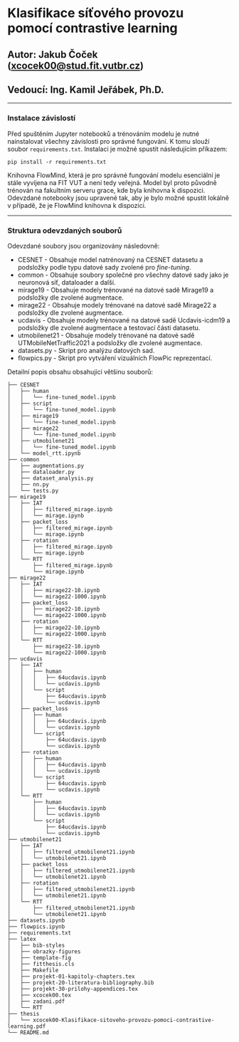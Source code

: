 # Klasifikace síťového provozu pomocí contrastive learning
## Autor: Jakub Čoček (xcocek00@stud.fit.vutbr.cz)
## Vedoucí: Ing. Kamil Jeřábek, Ph.D.

---
### Instalace závislostí

Před spuštěním Jupyter notebooků a trénováním modelu je nutné nainstalovat všechny závislosti pro správné fungování. K tomu slouží soubor ```requirements.txt```. Instalaci je možné spustit následujícím příkazem:
```
pip install -r requirements.txt
```

Knihovna FlowMind, která je pro správné fungování modelu esenciální je stále vyvíjena na FIT VUT a není tedy veřejná. Model byl proto původně trénován na fakultním serveru grace, kde byla knihovna k dispozici. Odevzdané notebooky jsou upravené tak, aby je bylo možné spustit lokálně v případě, že je FlowMind knihovna k dispozici.

---

### Struktura odevzdaných souborů

Odevzdané soubory jsou organizovány následovně:
- CESNET - Obsahuje model natrénovaný na CESNET datasetu a podsložky podle typu datové sady zvolené pro *fine-tuning*.
- common - Obsahuje soubory společné pro všechny datové sady jako je neuronová síť, dataloader a další.
- mirage19 - Obsahuje modely trénované na datové sadě Mirage19 a podsložky dle zvolené augmentace.
- mirage22 - Obsahuje modely trénované na datové sadě Mirage22 a podsložky dle zvolené augmentace.
- ucdavis - Obsahuje modely trénované na datové sadě Ucdavis-icdm19 a podsložky dle zvolené augmentace a testovací části datasetu.
- utmobilenet21 - Obsahuje modely trénované na datové sadě UTMobileNetTraffic2021 a podsložky dle zvolené augmentace.
- datasets.py - Skript pro analýzu datových sad.
- flowpics.py - Skript pro vytváření vizuálních FlowPic reprezentací.

Detailní popis obsahu obsahující většinu souborů:
```
├── CESNET
│   ├── human
│   │   └── fine-tuned_model.ipynb
│   ├── script
│   │   └── fine-tuned_model.ipynb
│   ├── mirage19
│   │   └── fine-tuned_model.ipynb
│   ├── mirage22
│   │   └── fine-tuned_model.ipynb
│   ├── utmobilenet21
│   │   └── fine-tuned_model.ipynb
│   └── model_rtt.ipynb
├── common
│   ├── augmentations.py
│   ├── dataloader.py
│   ├── dataset_analysis.py
│   ├── nn.py
│   └── tests.py
├── mirage19
│   ├── IAT
│   │   ├── filtered_mirage.ipynb
│   │   └── mirage.ipynb
│   ├── packet_loss
│   │   ├── filtered_mirage.ipynb
│   │   └── mirage.ipynb
│   ├── rotation
│   │   ├── filtered_mirage.ipynb
│   │   └── mirage.ipynb
│   └── RTT
│       ├── filtered_mirage.ipynb
│       └── mirage.ipynb
├── mirage22
│   ├── IAT
│   │   ├── mirage22-10.ipynb
│   │   └── mirage22-1000.ipynb
│   ├── packet_loss
│   │   ├── mirage22-10.ipynb
│   │   └── mirage22-1000.ipynb
│   ├── rotation
│   │   ├── mirage22-10.ipynb
│   │   └── mirage22-1000.ipynb
│   └── RTT
│       ├── mirage22-10.ipynb
│       └── mirage22-1000.ipynb
├── ucdavis
│   ├── IAT
│   │   ├── human
│   │   │   ├── 64ucdavis.ipynb
│   │   │   └── ucdavis.ipynb
│   │   └── script
│   │       ├── 64ucdavis.ipynb
│   │       └── ucdavis.ipynb
│   ├── packet_loss
│   │   ├── human
│   │   │   ├── 64ucdavis.ipynb
│   │   │   └── ucdavis.ipynb
│   │   └── script
│   │       ├── 64ucdavis.ipynb
│   │       └── ucdavis.ipynb
│   ├── rotation
│   │   ├── human
│   │   │   ├── 64ucdavis.ipynb
│   │   │   └── ucdavis.ipynb
│   │   └── script
│   │       ├── 64ucdavis.ipynb
│   │       └── ucdavis.ipynb
│   └── RTT
│       ├── human
│       │   ├── 64ucdavis.ipynb
│       │   └── ucdavis.ipynb
│       └── script
│           ├── 64ucdavis.ipynb
│           └── ucdavis.ipynb
├── utmobilenet21
│   ├── IAT
│   │   ├── filtered_utmobilenet21.ipynb
│   │   └── utmobilenet21.ipynb
│   ├── packet_loss
│   │   ├── filtered_utmobilenet21.ipynb
│   │   └── utmobilenet21.ipynb
│   ├── rotation
│   │   ├── filtered_utmobilenet21.ipynb
│   │   └── utmobilenet21.ipynb
│   └── RTT
│       ├── filtered_utmobilenet21.ipynb
│       └── utmobilenet21.ipynb
├── datasets.ipynb
├── flowpics.ipynb
├── requirements.txt
├── latex
│   ├── bib-styles
│   ├── obrazky-figures
│   ├── template-fig
│   ├── fitthesis.cls
│   ├── Makefile
│   ├── projekt-01-kapitoly-chapters.tex
│   ├── projekt-20-literatura-bibliography.bib
│   ├── projekt-30-prilohy-appendices.tex
│   ├── xcocek00.tex
│   ├── zadani.pdf
│   └── RTT
├── thesis
│   └── xcocek00-Klasifikace-sitoveho-provozu-pomoci-contrastive-learning.pdf
└── README.md
```